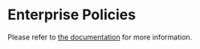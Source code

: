 # Enterprise Policies

Please refer to [the documentation](/docs/enterprise/policies.md) for more information.
